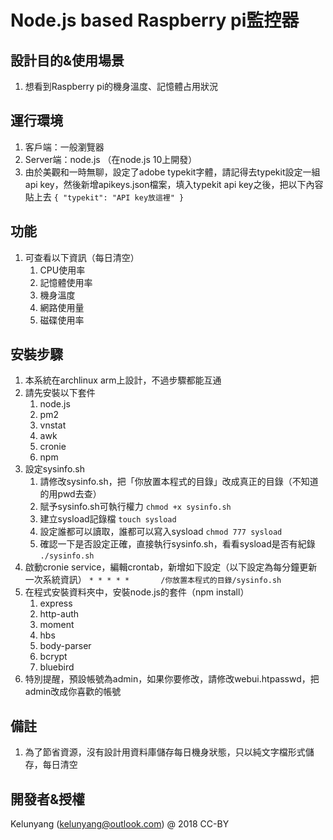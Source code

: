 Node.js based Raspberry pi監控器
=====================

設計目的&使用場景
---------------
1. 想看到Raspberry pi的機身溫度、記憶體占用狀況

運行環境
-------
1. 客戶端：一般瀏覽器
1. Server端：node.js （在node.js 10上開發）
1. 由於美觀和一時無聊，設定了adobe typekit字體，請記得去typekit設定一組api key，然後新增apikeys.json檔案，填入typekit api key之後，把以下內容貼上去
`{
    "typekit": "API key放這裡"
}`

功能
----
1. 可查看以下資訊（每日清空）
    1. CPU使用率
    1. 記憶體使用率
    1. 機身溫度
    1. 網路使用量
    1. 磁碟使用率

安裝步驟
----
1. 本系統在archlinux arm上設計，不過步驟都能互通
1. 請先安裝以下套件
    1. node.js
    1. pm2
    1. vnstat
    1. awk
    1. cronie
    1. npm
1. 設定sysinfo.sh
    1. 請修改sysinfo.sh，把「你放置本程式的目錄」改成真正的目錄（不知道的用pwd去查）
    1. 賦予sysinfo.sh可執行權力 `chmod +x sysinfo.sh`
    1. 建立sysload記錄檔    `touch sysload`
    1. 設定誰都可以讀取，誰都可以寫入sysload    `chmod 777 sysload`
    1. 確認一下是否設定正確，直接執行sysinfo.sh，看看sysload是否有紀錄  `./sysinfo.sh`
1. 啟動cronie service，編輯crontab，新增如下設定（以下設定為每分鐘更新一次系統資訊）
    `* * * * *       /你放置本程式的目錄/sysinfo.sh`
1. 在程式安裝資料夾中，安裝node.js的套件（npm install）
    1. express
    1. http-auth
    1. moment
    1. hbs
    1. body-parser
    1. bcrypt
    1. bluebird
1. 特別提醒，預設帳號為admin，如果你要修改，請修改webui.htpasswd，把admin改成你喜歡的帳號

備註
----
1. 為了節省資源，沒有設計用資料庫儲存每日機身狀態，只以純文字檔形式儲存，每日清空

開發者&授權
----------
Kelunyang (kelunyang@outlook.com) @ 2018 CC-BY